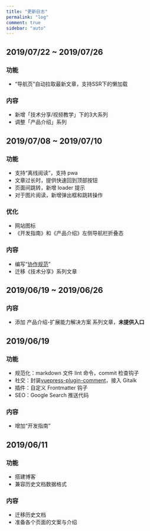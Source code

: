 ```yaml
---
title: "更新日志"
permalink: "log"
comment: true
sidebar: "auto"
---
```


## 2019/07/22 ~ 2019/07/26

### 功能

- “导航页”自动拉取最新文章，支持SSR下的懒加载

### 内容

- 新增「技术分享/视频教学」下的3大系列
- 调整「产品介绍」系列

## 2019/07/08 ~ 2019/07/10

### 功能

- 支持“离线阅读”，支持 pwa
- 文章过长时，提供快速回到顶部按钮
- 页面间跳转，新增 loader 提示
- 对于图片阅读，新增弹出框和跳转操作

### 优化

- 网站图标
- 《开发指南》和《产品介绍》左侧导航栏折叠态

### 内容

- 编写“[协作规范](https://tencentcloudbase.github.io/together/)”
- 迁移《技术分享》系列文章

## 2019/06/19 ~ 2019/06/26

### 内容

- 添加 产品介绍-扩展能力解决方案 系列文章，**未提供入口**

## 2019/06/19

### 功能

- 规范化：markdown 文件 lint 命令，commit 检查钩子
- 社交：封装[vuepress-plugin-comment](https://www.npmjs.com/package/vuepress-plugin-comment)，接入 Gitalk
- 插件：自定义 Frontmatter 钩子
- SEO：Google Search 推送代码

### 内容

- 增加“开发指南”

## 2019/06/11

### 功能

- 搭建博客
- 兼容历史文档数据格式

### 内容

- 迁移历史文档
- 准备各个页面的文案与介绍
